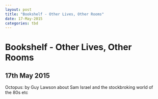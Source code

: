 ```yaml
---
layout: post
title: "Bookshelf - Other Lives, Other Rooms"
date: 17-May-2015
categories: tbd
---
```


# Bookshelf - Other Lives, Other Rooms

## 17th May 2015

Octopus: by Guy Lawson about Sam Israel and the stockbroking world of the 80s etc
